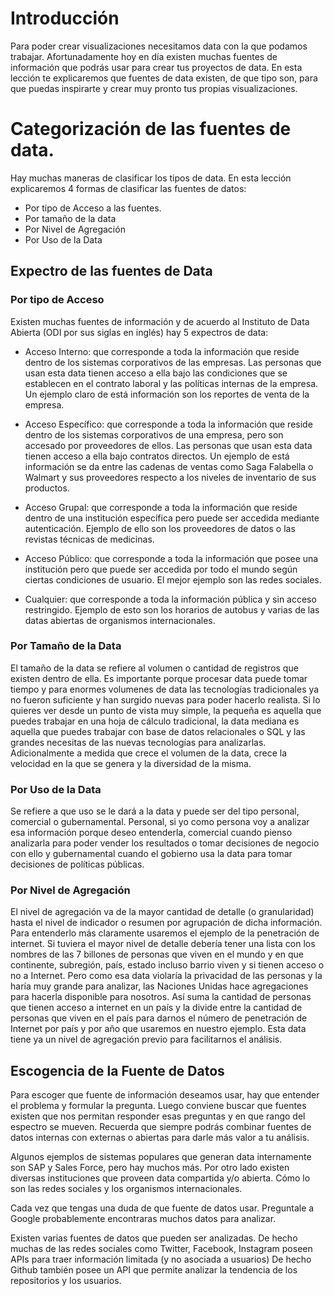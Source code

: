 ﻿# Introducción 

Para poder crear visualizaciones necesitamos data con la que podamos trabajar. Afortunadamente hoy en día existen muchas fuentes de información que podrás usar para crear tus proyectos de data. 
En esta lección te explicaremos que fuentes de data existen, de que tipo son, para que puedas inspirarte y crear muy pronto tus propias visualizaciones.


# Categorización de las fuentes de data. 

Hay muchas maneras de clasificar los tipos de data. En esta lección explicaremos 4 formas de clasificar las fuentes de datos: 

- Por tipo de Acceso a las fuentes. 
- Por tamaño de la data
- Por Nivel de Agregación
- Por Uso de la Data


## Expectro de las fuentes de Data  

### Por tipo de Acceso

Existen muchas fuentes de información y de acuerdo al Instituto de Data Abierta (ODI por sus siglas en inglés) hay 5 expectros de data: 

- Acceso Interno: que corresponde a toda la información que reside dentro de los sistemas corporativos de las empresas. 
Las personas que usan esta data tienen acceso a ella bajo las condiciones que se establecen en el contrato laboral y las políticas internas de la empresa. 
Un ejemplo claro de está información son los reportes de venta de la empresa. 

- Acceso Específico: que corresponde a toda la información que reside dentro de los sistemas corporativos de una empresa, pero son accesado por proveedores de ellos. 
Las personas que usan esta data tienen acceso a ella bajo contratos directos. Un ejemplo de está información se da entre las cadenas de ventas como Saga Falabella o Walmart 
y sus proveedores respecto a los niveles de inventario de sus productos.  

- Acceso Grupal: que corresponde a toda la información que reside dentro de una institución específica pero puede ser accedida mediante autenticación. 
Ejemplo de ello son los proveedores de datos o las revistas técnicas de medicinas. 

- Acceso Público: que corresponde a toda la información que posee una institución pero que puede ser accedida por todo el mundo según ciertas condiciones de usuario. El mejor ejemplo son las redes sociales. 

- Cualquier: que corresponde a toda la información pública y sin acceso restringido. Ejemplo de esto son los horarios de autobus y varias de las datas abiertas de organismos internacionales.  


### Por Tamaño de la Data

El tamaño de la data se refiere al volumen o cantidad de registros que existen dentro de ella. Es importante porque procesar data puede tomar tiempo y para enormes volumenes de data 
las tecnologías tradicionales ya no fueron suficiente y han surgido nuevas para poder hacerlo realista. Si lo quieres ver desde un punto de vista muy simple, la pequeña es aquella que 
puedes trabajar en una hoja de cálculo tradicional, la data mediana es aquella que puedes trabajar con base de datos relacionales o SQL y 
las grandes necesitas de las nuevas tecnologías para analizarlas. Adicionalmente a medida que crece el volumen de la data, crece la velocidad en la que se genera y la diversidad de la misma. 

### Por Uso de la Data

Se refiere a que uso se le dará a la data y puede ser del tipo personal, comercial o gubernamental. Personal, si yo como persona voy a analizar esa información porque deseo entenderla, 
comercial cuando pienso analizarla para poder vender los resultados o tomar decisiones de negocio con ello y gubernamental cuando el gobierno usa la data para tomar decisiones de políticas públicas. 

### Por Nivel de Agregación 

El nivel de agregación va de la mayor cantidad de detalle (o granularidad) hasta el nivel de indicador o resumen por agrupación de dicha información. 
Para entenderlo más claramente usaremos el ejemplo de la penetración de internet. 
Si tuviera el mayor nivel de detalle debería tener una lista con los nombres de las 7 billones de personas que viven en el mundo y en que continente, subregión, país, 
estado incluso barrio viven y si tienen acceso o no a Internet. Pero como esa data violaría la privacidad de las personas y la haría muy grande para analizar, las Naciones Unidas hace agregaciones para hacerla disponible para nosotros. 
Así suma la cantidad de personas que tienen acceso a internet en un país y la divide entre la cantidad de personas que viven en el país para darnos el número de penetración de Internet por país y por año que usaremos en nuestro ejemplo. 
Esta data tiene ya un nivel de agregación previo para facilitarnos el análisis. 

## Escogencia de la Fuente de Datos 

Para escoger que fuente de información deseamos usar, hay que entender el problema y formular la pregunta. 
Luego conviene buscar que fuentes existen que nos permitan responder esas preguntas y en que rango del espectro se mueven. Recuerda que siempre podrás combinar fuentes de datos internas con externas o abiertas para darle más valor a tu análisis. 

Algunos ejemplos de sistemas populares que generan data internamente son SAP y Sales Force, pero hay muchos más. Por otro lado existen diversas instituciones que proveen data compartida y/o abierta. Cómo lo son las redes sociales y los organismos internacionales. 

Cada vez que tengas una duda de que fuente de datos usar. Preguntale a Google probablemente encontraras muchos datos para analizar. 


Existen varias fuentes de datos que pueden ser analizadas. De hecho muchas de las redes sociales como Twitter, Facebook, Instagram poseen APIs para traer información limitada (y no asociada a usuarios) 
De hecho Github también posee un API que permite analizar la tendencia de los repositorios y los usuarios. 